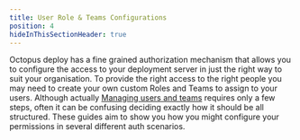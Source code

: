 ```yaml
---
title: User Role & Teams Configurations
position: 4
hideInThisSectionHeader: true
---
```


Octopus deploy has a fine grained authorization mechanism that allows you to configure the access to your deployment server in just the right way to suit your organisation. To provide the right access to the right people you may need to create your own custom Roles and Teams to assign to your users. Although actually [Managing users and teams](/docs/administration/managing-users-and-teams/index.md) requires only a few steps, often it can be confusing deciding exactly how it should be all structured. These guides aim to show you how you might configure your permissions in several different auth scenarios.

